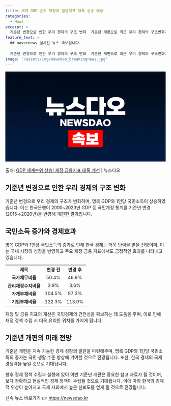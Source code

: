 ```yaml
---
title: 세계 GDP 순위 재정과 금융지표 대폭 상승 예상
categories:
  - News
excerpt: >
  기준년 변경으로 인한 우리 경제의 구조 변화  기준년 개편으로 최근 우리 경제의 구조변화가 반영되면서, 명목…
feature_text: >
  ## navernews 실시간 뉴스 속보입니다.

  기준년 변경으로 인한 우리 경제의 구조 변화  기준년 개편으로 최근 우리 경제의 구조변화가 반영되면서, 명목…
image: '/assets/img/newsdao_breakingnews.jpg'
---
```


![뉴스다오 속보](/assets/img/newsdao_breakingnews.jpg)

<p>출처: <a href="https://newsdao.kr/4104" rel="dofollow">GDP 세계순위 상승! 재정·금융지표 대폭 개선</a> | 뉴스다오</p>

<h2 data-ke-size="size26">기준년 변경으로 인한 우리 경제의 구조 변화</h2>
<p data-ke-size="size16">기준년 변경으로 우리 경제의 구조가 변화하며, 명목 GDP와 1인당 국민소득이 상승하였습니다. 이는 한국은행이 2000~2023년 GDP 등 국민계정 통계를 기준년 변경(2015→2020년)을 반영해 개편한 결과입니다.</p>

<h2 data-ke-size="size26">국민소득 증가와 경제효과</h2>
<p data-ke-size="size16">명목 GDP와 1인당 국민소득의 증가로 인해 한국 경제는 더욱 탄력을 받을 전망이며, 이는 국내 시장의 성장을 반영하고 주요 재정·금융 지표에서도 긍정적인 효과를 나타내고 있습니다.</p>

<table>
	<tr>
		<th>제목</th>
		<th>변경 전</th>
		<th>변경 후</th>
	</tr>
	<tr>
		<td style="text-align: center; height: 17px;"><b>국가채무비율</b></td>
		<td style="text-align: center; height: 17px;">50.4%</td>
		<td style="text-align: center; height: 17px;">46.9%</td>
	</tr>
	<tr>
		<td style="text-align: center; height: 17px;"><b>관리재정수지비율</b></td>
		<td style="text-align: center; height: 17px;">3.9%</td>
		<td style="text-align: center; height: 17px;">3.6%</td>
	</tr>
	<tr>
		<td style="text-align: center; height: 17px;"><b>가계부채비율</b></td>
		<td style="text-align: center; height: 17px;">104.5%</td>
		<td style="text-align: center; height: 17px;">97.3%</td>
	</tr>
	<tr>
		<td style="text-align: center; height: 17px;"><b>기업부채비율</b></td>
		<td style="text-align: center; height: 17px;">122.3%</td>
		<td style="text-align: center; height: 17px;">113.9%</td>
	</tr>
</table>

<p data-ke-size="size16">재정 및 금융 지표의 개선은 국민경제의 건전성을 확보하는 데 도움을 주며, 이로 인해 재정 정책 수립 시 더욱 유리한 위치를 가지게 됩니다.</p>

<h2 data-ke-size="size26">기준년 개편의 미래 전망</h2>
<p data-ke-size="size16">기준년 개편은 지속 가능한 경제 성장의 발판을 마련해주며, 명목 GDP와 1인당 국민소득의 증가는 국민 생활 수준 향상에 기여할 것으로 전망됩니다. 또한, 한국 경제의 국제 경쟁력을 높일 것으로 기대됩니다.</p>

<p data-ke-size="size16">향후 경제 정책 수립과 실행에 있어 이번 기준년 개편은 중요한 참고 자료가 될 것이며, 보다 정확하고 현실적인 경제 정책이 수립될 것으로 기대됩니다. 이에 따라 한국의 경제적 위상이 높아지고 국제 사회에서 높은 신뢰도를 얻게 될 것으로 전망됩니다.</p> 

신속 뉴스 바로가기 👉 <a href="https://newsdao.kr" rel="dofollow">https://newsdao.kr</a>


